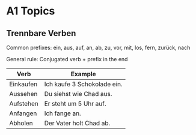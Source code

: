 # A1 Topics

## Trennbare Verben

Common prefixes: ein, aus, auf, an, ab, zu, vor, mit, los, fern, zurück, nach

General rule: Conjugated verb + prefix in the end

| Verb        | Example                    |
|-------------|----------------------------|
| Einkaufen   | Ich kaufe 3 Schokolade ein.|
| Aussehen    | Du siehst wie Chad aus.    |
| Aufstehen   | Er steht um 5 Uhr auf.     |
| Anfangen    | Ich fange an.              |
| Abholen     | Der Vater holt Chad ab.    |
